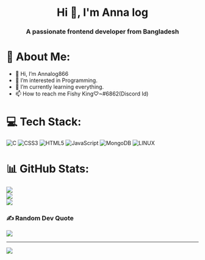 <h1 align="center">Hi 👋, I'm Anna log </h1>
<h3 align="center">A passionate frontend developer from Bangladesh</h3>

# 💫 About Me:
- 👋 Hi, I’m Annalog866<br>
-  👀 I’m interested in Programming.<br>
-  🌱 I’m currently learning everything. <br>
-  📫 How to reach me Fishy King♡~#6862(Discord Id)


# 💻 Tech Stack:
![C](https://img.shields.io/badge/c-%2300599C.svg?style=for-the-badge&logo=c&logoColor=white) ![CSS3](https://img.shields.io/badge/css3-%231572B6.svg?style=for-the-badge&logo=css3&logoColor=white) ![HTML5](https://img.shields.io/badge/html5-%23E34F26.svg?style=for-the-badge&logo=html5&logoColor=white) ![JavaScript](https://img.shields.io/badge/javascript-%23323330.svg?style=for-the-badge&logo=javascript&logoColor=%23F7DF1E) ![MongoDB](https://img.shields.io/badge/MongoDB-%234ea94b.svg?style=for-the-badge&logo=mongodb&logoColor=white) ![LINUX](https://img.shields.io/badge/Linux-FCC624?style=for-the-badge&logo=linux&logoColor=black)
# 📊 GitHub Stats:
![](https://github-readme-stats.vercel.app/api?username=annalog866&theme=merko&hide_border=true&include_all_commits=false&count_private=false)<br/>
![](https://github-readme-streak-stats.herokuapp.com/?user=annalog866&theme=merko&hide_border=true)<br/>
![](https://github-readme-stats.vercel.app/api/top-langs/?username=annalog866&theme=merko&hide_border=true&include_all_commits=false&count_private=false&layout=compact)

### ✍️ Random Dev Quote
![](https://quotes-github-readme.vercel.app/api?type=horizontal&theme=radical)

---
[![](https://visitcount.itsvg.in/api?id=annalog866&icon=0&color=0)](https://visitcount.itsvg.in)

<!-- Proudly created with GPRM ( https://gprm.itsvg.in ) -->

